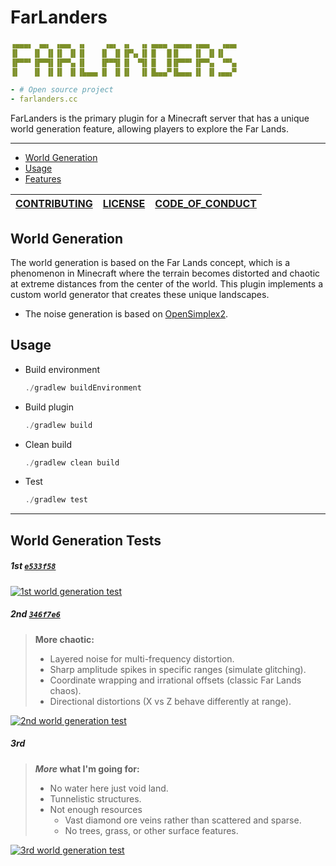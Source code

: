 # FarLanders

```yml
▗▄▄▄▖ ▗▄▖ ▗▄▄▖ ▗▖    ▗▄▖ ▗▖  ▗▖▗▄▄▄ ▗▄▄▄▖▗▄▄▖  ▗▄▄▖
▐▌   ▐▌ ▐▌▐▌ ▐▌▐▌   ▐▌ ▐▌▐▛▚▖▐▌▐▌  █▐▌   ▐▌ ▐▌▐▌
▐▛▀▀▘▐▛▀▜▌▐▛▀▚▖▐▌   ▐▛▀▜▌▐▌ ▝▜▌▐▌  █▐▛▀▀▘▐▛▀▚▖ ▝▀▚▖
▐▌   ▐▌ ▐▌▐▌ ▐▌▐▙▄▄▖▐▌ ▐▌▐▌  ▐▌▐▙▄▄▀▐▙▄▄▖▐▌ ▐▌▗▄▄▞▘

- # Open source project
- farlanders.cc
```

FarLanders is the primary plugin for a Minecraft server that has a unique world generation feature, allowing players to explore the Far Lands.

---

- [World Generation](#world-generation)
- [Usage](#usage)
- [Features](#features)

| [CONTRIBUTING](CONTRIBUTING.md) | [LICENSE](LICENSE) | [CODE_OF_CONDUCT](CODE_OF_CONDUCT.md) |
| ------------------------------- | ------------------ | ------------------------------------- |

## World Generation

The world generation is based on the Far Lands concept, which is a phenomenon in Minecraft where the terrain becomes distorted and chaotic at extreme distances from the center of the world. This plugin implements a custom world generator that creates these unique landscapes.

- The noise generation is based on [OpenSimplex2](https://github.com/KdotJPG/OpenSimplex2).

## Usage

- Build environment

  ```java
  ./gradlew buildEnvironment
  ```

- Build plugin
  ```java
  ./gradlew build
  ```
- Clean build
  ```java
  ./gradlew clean build
  ```
- Test
  ```java
  ./gradlew test
  ```

---

## World Generation Tests

##### 1st [`e533f58`](https://github.com/clxrityy/FarLanders/commit/e533f58ad06857d2eb4e057cd8fad8febbd44cc7)

[<img alt="1st world generation test" src="/assets/generation_tests/test_1.gif" />](./assets/generation_tests/test_1.gif)

##### 2nd [`346f7e6`](https://github.com/clxrityy/FarLanders/commit/346f7e6603b9edea8309055130ec3f208b908ef7)

> **More chaotic:**
>
> - Layered noise for multi-frequency distortion.
> - Sharp amplitude spikes in specific ranges (simulate glitching).
> - Coordinate wrapping and irrational offsets (classic Far Lands chaos).
> - Directional distortions (X vs Z behave differently at range).

[<img alt="2nd world generation test" src="/assets/generation_tests/test_2.gif" />](./assets/generation_tests/test_2.gif)

##### 3rd

> **_More_ what I'm going for:**
>
> - No water here just void land.
> - Tunnelistic structures.
> - Not enough resources
>   - Vast diamond ore veins rather than scattered and sparse.
>   - No trees, grass, or other surface features.

[<img alt="3rd world generation test" src="/assets/generation_tests/test_3.gif" />](./assets/generation_tests/test_3.gif)
